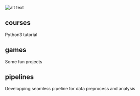 
![alt text](https://miro.medium.com/max/1078/1*tB7A_yPas_yS-COk-WnzFQ.jpeg)


## courses
Python3 tutorial

## games
Some fun projects

## pipelines
Developping seamless pipeline for data preprocess and analysis

